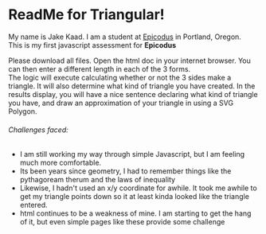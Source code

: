 <h1> ReadMe for Triangular! </h1>
<p>
	My name is Jake Kaad.  I am a student at <a href="https://www.epicodus.com/">Epicodus</a> in Portland, Oregon. </br>
	This is my first javascript assessment for <strong> Epicodus </strong>
</p>

<p>
	Please download all files.  Open the html doc in your internet browser.  You can then enter a different length in each of the 3 forms. 
	</br>
	The logic will execute calculating whether or not the 3 sides make a triangle.  It will also determine what kind of triangle you have created.  In the results display, you will have a nice sentence declaring what kind of triangle you have, and draw an approximation of your triangle in using a SVG Polygon.  
	<br/> 
</p>
<p>
<h6>Challenges faced:</h6>  
	<ul>
		<li>I am still working my way through simple Javascript, but I am feeling much more comfortable.  </li>
		<li>Its been years since geometry, I had to remember things like the pythagoream therum and the laws of inequality</li>
		<li>Likewise, I hadn't used an x/y coordinate for awhile.  It took me awhile to get my triangle points down so it at least kinda looked like the triangle entered.
		<li>html continues to be a weakness of mine.  I am starting to get the hang of it, but even simple pages like these provide some challenge</li>
	</ul>
<p>